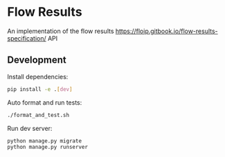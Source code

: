# Flow Results

An implementation of the flow results https://floip.gitbook.io/flow-results-specification/ API

## Development
Install dependencies:
```bash
pip install -e .[dev]
```

Auto format and run tests:
```bash
./format_and_test.sh
```

Run dev server:
```bash
python manage.py migrate
python manage.py runserver
```